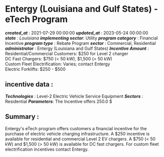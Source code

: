 # Entergy (Louisiana and Gulf States) - eTech Program 
 ***created_at*** : 2021-07-29 00:00:00 
 ***updated_at*** : 2023-05-24 00:00:00 
 ***state** : Louisiana 
 **implementing sector***: Utility 
 ***program category*** : Financial Incentive 
 ***program type*** : Rebate Program 
 ***sector*** : Commercial, Residential 
 ***administrator*** : Entergy (Louisiana and Gulf States) 
 ***Incentive Amount*** : Residential/Commercial Customers: $250 for Level 2 charger  
DC Fast Chargers: $750 (< 50 kW), $1,500 (> 50 kW)  
Custom Fleet Electrification: Varies; contact Entergy  
Electric Forklifts: $250 - $500

 
 ## incentive data : 
 ***Technologies*** : Level-2 Electric Vehicle Service Equipment 
 ***Sectors*** : Residential 
 ***Parameters***: The Incentive offers 250.0 $ 
 
 ## Summary : 
 Entergy's eTech program offers customers a financial incentive for the
purchase of electric vehicle charging infrastructure. A $250 incentive is
available for residential and commercial Level 2 EV chargers. A $750 (< 50 kW)
and $1,500 (> 50 kW) is available for DC fast chargers. For custom fleet
electrification incentives contact Entergy.

 
 